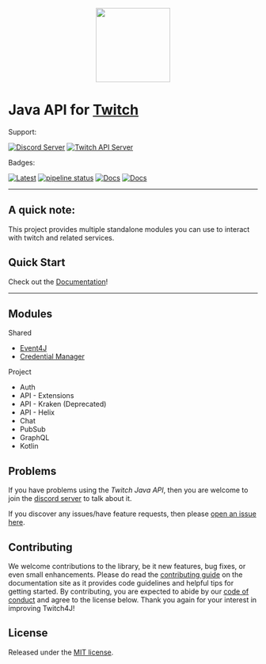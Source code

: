 <p align="center"><a href="https://twitch4j.github.io/"><img src=".github/logo.png?raw=true" width="150"></a></p>

# Java API for [Twitch](https://www.twitch.tv/)

Support:

[![Discord Server](https://discordapp.com/api/guilds/143001431388061696/embed.png?style=banner2)](https://discord.gg/FQ5vgW3)
[![Twitch API Server](https://discordapp.com/api/guilds/325552783787032576/embed.png?style=banner2)](https://discord.gg/8NXaEyV)

Badges:

[![Latest](https://img.shields.io/github/release/twitch4j/twitch4j/all.svg?style=flate&label=latest)](https://search.maven.org/search?q=g:com.github.twitch4j)
[![pipeline status](https://gitlab.com/twitch4j/twitch4j/badges/master/pipeline.svg)](https://gitlab.com/twitch4j/twitch4j/commits/master)
[![Docs](https://img.shields.io/badge/documentation-grey.svg?style=flat)](https://twitch4j.github.io/docs/)
[![Docs](https://img.shields.io/badge/javadoc-brightgreen.svg?style=flat)](https://twitch4j.github.io/javadoc/)

--------

## A quick note:

This project provides multiple standalone modules you can use to interact with twitch and related services.

## Quick Start

Check out the [Documentation](https://twitch4j.github.io/getting-started/installation/)!

--------

## Modules

Shared
* [Event4J](https://github.com/PhilippHeuer/events4j)
* [Credential Manager](https://github.com/PhilippHeuer/credential-manager)

Project
* Auth
* API - Extensions
* API - Kraken (Deprecated)
* API - Helix
* Chat
* PubSub
* GraphQL
* Kotlin

## Problems

If you have problems using the *Twitch Java API*, then you are welcome to join the [discord server](https://discord.gg/FQ5vgW3) to talk about it.

If you discover any issues/have feature requests, then please [open an issue here](https://github.com/twitch4j/twitch4j/issues/new).

## Contributing

We welcome contributions to the library, be it new features, bug fixes, or even small enhancements.
Please do read the [contributing guide](https://twitch4j.github.io/contribution/) on the documentation site as it provides code guidelines and helpful tips for getting started.
By contributing, you are expected to abide by our [code of conduct](https://github.com/twitch4j/.github/blob/main/CODE_OF_CONDUCT.md) and agree to the license below.
Thank you again for your interest in improving Twitch4J!

## License

Released under the [MIT license](./LICENSE).
